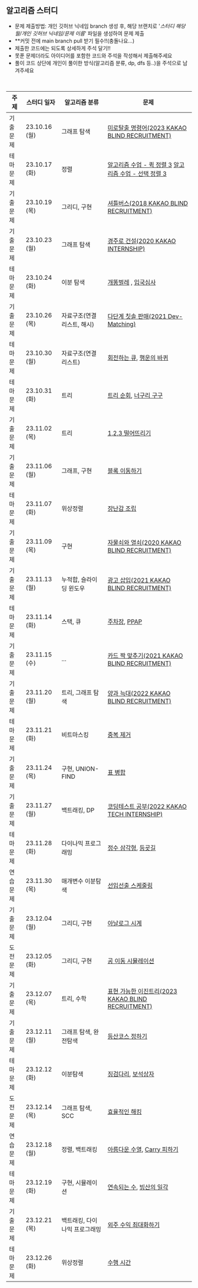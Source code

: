 ## 알고리즘 스터디

- 문제 제출방법: 개인 깃허브 닉네임 branch 생성 후, 해당 브랜치로 '_스터디 해당 월/개인 깃허브 닉네임/문제 이름_' 파일을 생성하여 문제 제출
- \*\*커밋 전에 main branch pull 받기 필수!!(충돌나요...)
- 제출한 코드에는 되도록 상세하게 주석 달기!!
- 못푼 문제더라도 아이디어를 포함한 코드와 주석을 작성해서 제출해주세요
- 풀이 코드 상단에 개인이 풀이한 방식(알고리즘 분류, dp, dfs 등..)을 주석으로 남겨주세요

<br>

| 주제     | 스터디 일자   | 알고리즘 분류              | 문제                                                                                                                                                      |
| -------- | ------------- | -------------------------- | --------------------------------------------------------------------------------------------------------------------------------------------------------- |
| 기출문제 | 23.10.16 (월) | 그래프 탐색                | [미로탈출 명령어(2023 KAKAO BLIND RECRUITMENT)](https://school.programmers.co.kr/learn/courses/30/lessons/150365)                                         |
| 테마문제 | 23.10.17 (화) | 정렬                       | [알고리즘 수업 - 퀵 정렬 3](https://www.acmicpc.net/problem/24092) [알고리즘 수업 - 선택 정렬 3](https://www.acmicpc.net/problem/23883)                   |
| 기출문제 | 23.10.19 (목) | 그리디, 구현               | [셔틀버스(2018 KAKAO BLIND RECRUITMENT)](https://school.programmers.co.kr/learn/courses/30/lessons/17678)                                                 |
| 기출문제 | 23.10.23 (월) | 그래프 탐색                | [경주로 건설(2020 KAKAO INTERNSHIP)](https://school.programmers.co.kr/learn/courses/30/lessons/67259)                                                     |
| 테마문제 | 23.10.24 (화) | 이분 탐색                  | [개똥벌레](https://www.acmicpc.net/problem/3020) , [입국심사](https://school.programmers.co.kr/learn/courses/30/lessons/43238)                            |
| 기출문제 | 23.10.26 (목) | 자료구조(연결리스트, 해시) | [다단계 칫솔 판매(2021 Dev-Matching)](https://school.programmers.co.kr/learn/courses/30/lessons/77486)                                                    |
| 테마문제 | 23.10.30 (월) | 자료구조(연결리스트)       | [회전하는 큐](https://www.acmicpc.net/problem/1021), [행운의 바퀴](https://www.acmicpc.net/problem/2840)                                                  |
| 테마문제 | 23.10.31 (화) | 트리                       | [트리 순회](https://www.acmicpc.net/problem/1991), [너구리 구구](https://www.acmicpc.net/problem/18126)                                                   |
| 기출문제 | 23.11.02 (목) | 트리                       | [1,2,3 떨어뜨리기](https://school.programmers.co.kr/learn/courses/30/lessons/150364)                                                                      |
| 기출문제 | 23.11.06 (월) | 그래프, 구현               | [블록 이동하기](https://school.programmers.co.kr/learn/courses/30/lessons/60063)                                                                          |
| 테마문제 | 23.11.07 (화) | 위상정렬                   | [장난감 조립](https://www.acmicpc.net/problem/2637)                                                                                                       |
| 기출문제 | 23.11.09 (목) | 구현                       | [자물쇠와 열쇠(2020 KAKAO BLIND RECRUITMENT)](https://school.programmers.co.kr/learn/courses/30/lessons/60059)                                            |
| 기출문제 | 23.11.13 (월) | 누적합, 슬라이딩 윈도우    | [광고 삽입(2021 KAKAO BLIND RECRUITMENT)](https://school.programmers.co.kr/learn/courses/30/lessons/72414)                                                |
| 테마문제 | 23.11.14 (화) | 스택, 큐                   | [주차장](https://www.acmicpc.net/problem/5464), [PPAP](https://www.acmicpc.net/problem/16120)                                                             |
| 기출문제 | 23.11.15 (수) | ...                        | [카드 짝 맞추기(2021 KAKAO BLIND RECRUITMENT)](https://school.programmers.co.kr/learn/courses/30/lessons/72415)                                           |
| 기출문제 | 23.11.20 (월) | 트리, 그래프 탐색          | [양과 늑대(2022 KAKAO BLIND RECRUITMENT)](https://school.programmers.co.kr/learn/courses/30/lessons/92343)                                                |
| 테마문제 | 23.11.21 (화) | 비트마스킹                 | [중복 제거](https://www.acmicpc.net/problem/13701)                                                                                                        |
| 기출문제 | 23.11.24 (목) | 구현, UNION-FIND           | [표 병합](https://school.programmers.co.kr/learn/courses/30/lessons/150366)                                                                               |
| 기출문제 | 23.11.27 (월) | 백트래킹, DP               | [코딩테스트 공부(2022 KAKAO TECH INTERNSHIP)](https://school.programmers.co.kr/learn/courses/30/lessons/118668)                                           |
| 테마문제 | 23.11.28 (화) | 다이나믹 프로그래밍        | [정수 삼각형](https://school.programmers.co.kr/learn/courses/30/lessons/43105), [등굣길](https://school.programmers.co.kr/learn/courses/30/lessons/42898) |
| 연습문제 | 23.11.30 (목) | 매개변수 이분탐색          | [선입선출 스케줄링](https://school.programmers.co.kr/learn/courses/30/lessons/12920)                                                                      |
| 기출문제 | 23.12.04 (월) | 그리디, 구현               | [아날로그 시계](https://school.programmers.co.kr/learn/courses/30/lessons/250135)                                                                         |
| 도전문제 | 23.12.05 (화) | 그리디, 구현               | [공 이동 시뮬레이션](https://school.programmers.co.kr/learn/courses/30/lessons/87391)                                                                     |
| 기출문제 | 23.12.07 (목) | 트리, 수학                 | [표현 가능한 이진트리(2023 KAKAO BLIND RECRUITMENT)](https://school.programmers.co.kr/learn/courses/30/lessons/150367)                                    |
| 기출문제 | 23.12.11 (월) | 그래프 탐색, 완전탐색       | [등산코스 정하기](https://school.programmers.co.kr/learn/courses/30/lessons/118669)                                                                       |
| 테마문제 | 23.12.12 (화) | 이분탐색                   | [징검다리](https://www.acmicpc.net/problem/11561), [보석상자](https://www.acmicpc.net/problem/2792)                                                       |
| 도전문제 | 23.12.14 (목) | 그래프 탐색, SCC | [효율적인 해킹](https://www.acmicpc.net/problem/1325) |
| 연습문제 | 23.12.18 (월) | 정렬, 백트래킹 | [아름다운 수열](https://www.codetree.ai/training-field/search/problems/beautiful-sequence?page=1&pageSize=20&tier=6%2C10), [Carry 피하기](https://www.codetree.ai/training-field/search/problems/escaping-carry?page=1&pageSize=20&tier=6%2C10) |
| 테마문제 | 23.12.19 (화) | 구현, 시뮬레이션 | [연속되는 수](https://www.codetree.ai/training-field/search/problems/continuous-number/description?page=1&pageSize=20&tags=Simulation), [빙산의 일각](https://www.codetree.ai/training-field/search/problems/the-tip-of-the-iceberg/description?page=1&pageSize=20&tags=Simulation) | 
| 기출문제 | 23.12.21 (목) | 백트래킹, 다이나믹 프로그래밍 | [외주 수익 최대화하기](https://www.codetree.ai/training-field/frequent-problems/problems/max-of-outsourcing-profit/description?page=1&pageSize=20&tier=1%2C11) |
| 테마문제 | 23.12.26 (화) | 위상정렬 | [수행 시간](https://www.acmicpc.net/problem/16169) |
